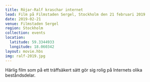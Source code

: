 ```yaml
---
title: Röjar-Ralf kraschar internet
lead: Film på Filmstaden Sergel, Stockholm den 21 februari 2019
date: 2019-02-21
venue: Filmstaden Sergel
region: Stockholm
collection: events
location:
  latitude: 59.3344933
  longitude: 18.060342
layout: movie.hbs
img: ralf-2019.jpg
---
```


Härlig film som på ett träffsäkert sätt gör sig rolig på Internets olika beståndsdelar.
